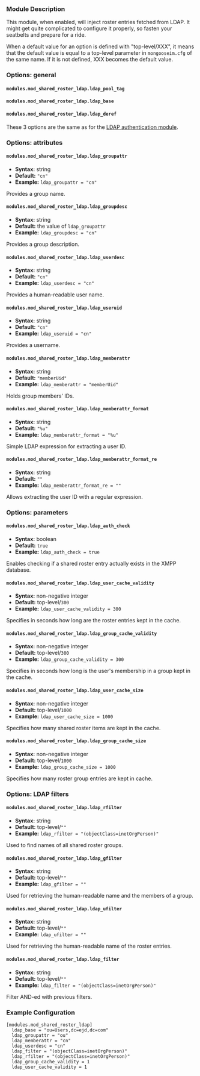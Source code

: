 ### Module Description

This module, when enabled, will inject roster entries fetched from LDAP. 
It might get quite complicated to configure it properly, so fasten your seatbelts and prepare for a ride. 

When a default value for an option is defined with "top-level/XXX", it means that the default value is equal to a top-level parameter in `mongooseim.cfg` of the same name. 
If it is not defined, XXX becomes the default value.

### Options: general

#### `modules.mod_shared_roster_ldap.ldap_pool_tag`
#### `modules.mod_shared_roster_ldap.ldap_base`
#### `modules.mod_shared_roster_ldap.ldap_deref`

These 3 options are the same as for the [LDAP authentication module](../../authentication-methods/ldap#configuration-options).

### Options: attributes

#### `modules.mod_shared_roster_ldap.ldap_groupattr`
* **Syntax:** string
* **Default:** `"cn"`
* **Example:** `ldap_groupattr = "cn"`

Provides a group name.

#### `modules.mod_shared_roster_ldap.ldap_groupdesc`
* **Syntax:** string
* **Default:** the value of `ldap_groupattr`
* **Example:** `ldap_groupdesc = "cn"`

Provides a group description.

#### `modules.mod_shared_roster_ldap.ldap_userdesc`
* **Syntax:** string
* **Default:** `"cn"`
* **Example:** `ldap_userdesc = "cn"`

Provides a human-readable user name.

#### `modules.mod_shared_roster_ldap.ldap_useruid`
* **Syntax:** string
* **Default:** `"cn"`
* **Example:** `ldap_useruid = "cn"`

Provides a username.

#### `modules.mod_shared_roster_ldap.ldap_memberattr`
* **Syntax:** string
* **Default:** `"memberUid"`
* **Example:** `ldap_memberattr = "memberUid"`

Holds group members' IDs.

#### `modules.mod_shared_roster_ldap.ldap_memberattr_format`
* **Syntax:** string
* **Default:** `"%u"`
* **Example:** `ldap_memberattr_format = "%u"`

Simple LDAP expression for extracting a user ID.

#### `modules.mod_shared_roster_ldap.ldap_memberattr_format_re`
* **Syntax:** string
* **Default:** `""`
* **Example:** `ldap_memberattr_format_re = ""`

Allows extracting the user ID with a regular expression.

### Options: parameters

#### `modules.mod_shared_roster_ldap.ldap_auth_check`
* **Syntax:** boolean
* **Default:** `true`
* **Example:** `ldap_auth_check = true`

Enables checking if a shared roster entry actually exists in the XMPP database.

#### `modules.mod_shared_roster_ldap.ldap_user_cache_validity`
* **Syntax:** non-negative integer
* **Default:** top-level/`300`
* **Example:** `ldap_user_cache_validity = 300`

Specifies in seconds how long are the roster entries kept in the cache.

#### `modules.mod_shared_roster_ldap.ldap_group_cache_validity`
* **Syntax:** non-negative integer
* **Default:** top-level/`300`
* **Example:** `ldap_group_cache_validity = 300`

Specifies in seconds how long is the user's membership in a group kept in the cache.

#### `modules.mod_shared_roster_ldap.ldap_user_cache_size`
* **Syntax:** non-negative integer
* **Default:** top-level/`1000`
* **Example:** `ldap_user_cache_size = 1000`

Specifies how many shared roster items are kept in the cache.

#### `modules.mod_shared_roster_ldap.ldap_group_cache_size`
* **Syntax:** non-negative integer
* **Default:** top-level/`1000`
* **Example:** `ldap_group_cache_size = 1000`

Specifies how many roster group entries are kept in cache.

### Options: LDAP filters

#### `modules.mod_shared_roster_ldap.ldap_rfilter`
* **Syntax:** string
* **Default:** top-level/`""`
* **Example:** `ldap_rfilter = "(objectClass=inetOrgPerson)"`

Used to find names of all shared roster groups.

#### `modules.mod_shared_roster_ldap.ldap_gfilter`
* **Syntax:** string
* **Default:** top-level/`""`
* **Example:** `ldap_gfilter = ""`

Used for retrieving the human-readable name and the members of a group.

#### `modules.mod_shared_roster_ldap.ldap_ufilter`
* **Syntax:** string
* **Default:** top-level/`""`
* **Example:** `ldap_ufilter = ""`

Used for retrieving the human-readable name of the roster entries.

#### `modules.mod_shared_roster_ldap.ldap_filter`
* **Syntax:** string
* **Default:** top-level/`""`
* **Example:** `ldap_filter = "(objectClass=inetOrgPerson)"`

Filter AND-ed with previous filters.

### Example Configuration
```
[modules.mod_shared_roster_ldap]
  ldap_base = "ou=Users,dc=ejd,dc=com"
  ldap_groupattr = "ou"
  ldap_memberattr = "cn"
  ldap_userdesc = "cn"
  ldap_filter = "(objectClass=inetOrgPerson)"
  ldap_rfilter = "(objectClass=inetOrgPerson)"
  ldap_group_cache_validity = 1
  ldap_user_cache_validity = 1
```
